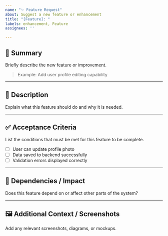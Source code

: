 ```yaml
---
name: "✨ Feature Request"
about: Suggest a new feature or enhancement
title: "[Feature]: "
labels: enhancement, Feature
assignees: ''

---
```


## 🧩 Summary
Briefly describe the new feature or improvement.

> Example: Add user profile editing capability

---

## 📖 Description
Explain what this feature should do and why it is needed.

---

## ✅ Acceptance Criteria
List the conditions that must be met for this feature to be complete.

- [ ] User can update profile photo  
- [ ] Data saved to backend successfully  
- [ ] Validation errors displayed correctly  

---

## 🔗 Dependencies / Impact
Does this feature depend on or affect other parts of the system?

---

## 🖼️ Additional Context / Screenshots
Add any relevant screenshots, diagrams, or mockups.
